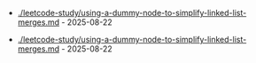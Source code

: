 
* [./leetcode-study/using-a-dummy-node-to-simplify-linked-list-merges.md](./leetcode-study/using-a-dummy-node-to-simplify-linked-list-merges.md) - 2025-08-22

* [./leetcode-study/using-a-dummy-node-to-simplify-linked-list-merges.md](./leetcode-study/using-a-dummy-node-to-simplify-linked-list-merges.md) - 2025-08-22

